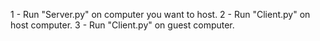 1 - Run "Server.py" on computer you want to host.
2 - Run "Client.py" on host computer.
3 - Run "Client.py" on guest computer.